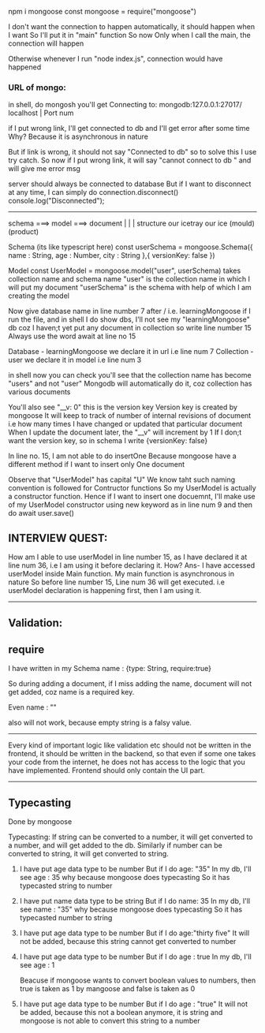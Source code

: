 npm i mongoose
const mongoose = require("mongoose")


I don't want the connection to happen automatically, it should happen when I want
So I'll put it in "main" function
So now Only when I call the main, the connection will happen

Otherwise whenever I run "node index.js", connection would have happened


### URL of mongo: 
in shell, do mongosh
you'll get 
Connecting to:          mongodb:127.0.0.1:27017/
                                localhost | Port num           

if I put wrong link,
I'll get connected to db and
I'll get error after some time
Why?
Because it is asynchronous in nature

But if link is wrong, it should not say "Connected to db"
so to solve this I use try catch. 
So now if I put wrong link, it will say "cannot connect to db "
and will give me error msg


server should always be connected to database
But if I want to disconnect at any time, I can simply do
 connection.disconnect()
 console.log("Disconnected");


-------------------------------------------------------------------------------------------------------

schema ===> model ===> document
  |           |          |
structure  our icetray  our ice
             (mould)     (product)

Schema   (its like typescript here)
const userSchema = mongoose.Schema({
    name : String,
    age : Number,
    city : String
},{
    versionKey: false
})

Model
const UserModel = mongoose.model("user", userSchema) 
takes collection name and schema name
"user" is the collection name in which I will put my document
"userSchema" is the schema with help of which I am creating the model

Now give database name in line number 7 after /  i.e. learningMongoose
if I run the file, and in shell I do show dbs, I'll not see my "learningMongoose" db
coz I haven;t yet put any document in collection
so write line number 15
Always use the word await at line no 15


Database - learningMongoose  we declare it in url i.e line num 7
Collection - user            we declare it in model i.e line num 3

in shell now you can check
you'll see that the collection name has become "users" and not "user"
Mongodb will automatically do it, coz collection has various documents

You'll also see "__v: 0" 
this is the version key
Version key is created by mongoose
It will keep to track of number of internal revisions of document
i.e how many times I have changed or updated that particular document
When I update the document later, the "__v" will increment by 1 
If I don;t want the version key, so in schema I write {versionKey: false}

In line no. 15, I am not able to do insertOne
Because mongoose have a different method if I want to insert only One document

Observe that "UserModel" has capital "U"
We know taht such naming convention is followed for Contructor functions
So my UserModel is actually a constructor function.
Hence if I want to insert one docuemnt, I'll make use of my UserModel constructor using new keyword as in line num 9
and then do await user.save()


## INTERVIEW QUEST:

How am I able to use userModel in line number 15, as I have declared it at line num 36, i.e I am using it before declaring it. How?
Ans- I have accessed userModel inside Main function. 
My main function is asynchronous in nature
So before line number 15, Line num 36 will get executed.
i.e userModel declaration is happening first, then I am using it.


--------------------------------------------------
## Validation: 

 ## require

I have written in my Schema
    name : {type: String, require:true} 

So during adding a document, if I miss adding the name, document will not get added, coz name is a required key.

Even 
    name : ""

also will not work, because empty string is a falsy value.

----------------------------------------------------

Every kind of important logic like validation etc should not be written in the frontend, it should be written in the backend, so that even if some one takes your code from the internet, he does not has access to the logic that you have implemented. Frontend should only contain the UI part.

-----------------------------------------------
## Typecasting
Done by mongoose

Typecasting: If string can be converted to a number, it will get converted to a number, and will get added to the db.
Similarly if number can be converted to string, it will get converted to string.


1. I have put age data type to be number
    But if I do age: "35"
    In my db, I'll see age : 35
    why because mongoose does typecasting
    So it has typecasted string to number

2. I have put name data type to be string
    But if I do name: 35
    In my db, I'll see name : "35"
    why because mongoose does typecasting
    So it has typecasted number to string


3. I have put age data type to be number
    But if I do age:"thirty five"
    It will not be added, because this string cannot get converted to number


4. I have put age data type to be number
    But if I do age : true
    In my db, I'll see age : 1

    Beacuse if mongoose wants to convert boolean values to numbers, then true is taken as 1 by mangoose and false is taken as 0

5. I have put age data type to be number
    But if I do age : "true"
    It will not be added, because this not a boolean anymore, it is string and mongoose is not able to convert this string to a number





   